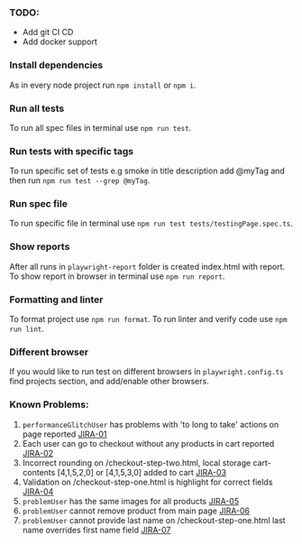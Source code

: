 ### TODO:
- Add git CI CD
- Add docker support

### Install dependencies
As in every node project run `npm install` or `npm i`.

### Run all tests
To run all spec files in terminal use `npm run test`.

### Run tests with specific tags
To run specific set of tests e.g smoke in title description add @myTag and then run `npm run test --grep @myTag`.

### Run spec file
To run specific file in terminal use `npm run test tests/testingPage.spec.ts`.

### Show reports
After all runs in `playwright-report` folder is created index.html with report. To show report in browser in terminal use `npm run report`.

### Formatting and linter
To format project use `npm run format`. To run linter and verify code use `npm run lint`.

### Different browser
If you would like to run test on different browsers in `playwright.config.ts` find projects section, and add/enable other browsers. 

### Known Problems:
1. `performanceGlitchUser` has problems with 'to long to take' actions on page reported [JIRA-01](https://sample.jira.com/jira-01)
2. Each user can go to checkout without any products in cart reported [JIRA-02](https://sample.jira.com/jira-02)
3. Incorrect rounding on /checkout-step-two.html, local storage cart-contents [4,1,5,2,0] or [4,1,5,3,0] added to cart [JIRA-03](https://sample.jira.com/jira-03)
4. Validation on /checkout-step-one.html is highlight for correct fields [JIRA-04](https://sample.jira.com/jira-04)
5. `problemUser` has the same images for all products [JIRA-05](https://sample.jira.com/jira-05)
6. `problemUser` cannot remove product from main page [JIRA-06](https://sample.jira.com/jira-06)
7. `problemUser` cannot provide last name on /checkout-step-one.html last name overrides first name field [JIRA-07](https://sample.jira.com/jira-07)
